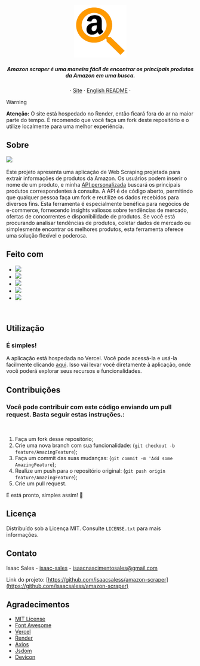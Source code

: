 <div align="center">
    <a href="https://amazonscraper-api.onrender.com/">
        <img src="https://raw.githubusercontent.com/isaacsaless/amazon-scraper/main/public/img/icon.png" alt="Amazon Scraper Logo" height="140" />
    </a>
    <h5 align="center">
        Amazon scraper é uma maneira fácil de encontrar os principais produtos da Amazon em uma busca.
    </h5>
    <p align="center">
        &middot;
        <a target="_blank" href="https://amazonscraper-api.onrender.com/">Site</a>
        &middot;
        <a target="_blank" href="https://github.com/isaacsaless/amazon-scraper">English README</a>
        &middot;
    </p>
</div>

> [!WARNING]  
> **Atenção:** O site está hospedado no Render, então ficará fora do ar na maior parte do tempo. É recomendo que você faça um fork deste repositório e o utilize localmente para uma melhor experiência.

## Sobre
<img src="https://i.imgur.com/fT5qspT.png"/>
<p>
  Este projeto apresenta uma aplicação de Web Scraping projetada para extrair informações de produtos da Amazon. Os usuários podem inserir o nome de um produto, e minha <a target="_blank" href="https://github.com/isaacsaless/amazon-scraper/blob/main/src/app.js">API personalizada</a> buscará os principais produtos correspondentes à consulta. A API é de código aberto, permitindo que qualquer pessoa faça um fork e reutilize os dados recebidos para diversos fins. Esta ferramenta é especialmente benéfica para negócios de e-commerce, fornecendo insights valiosos sobre tendências de mercado, ofertas de concorrentes e disponibilidade de produtos. Se você está procurando analisar tendências de produtos, coletar dados de mercado ou simplesmente encontrar os melhores produtos, esta ferramenta oferece uma solução flexível e poderosa.
</p>  

## Feito com
* <img src="https://img.shields.io/badge/Node%20js-339933?style=for-the-badge&logo=nodedotjs&logoColor=white"/>
* <img src="https://img.shields.io/badge/Express%20js-000000?style=for-the-badge&logo=express&logoColor=white"/>
* <img src="https://img.shields.io/badge/JavaScript-323330?style=for-the-badge&logo=javascript&logoColor=F7DF1E"/>
* <img src="https://img.shields.io/badge/HTML5-E34F26?style=for-the-badge&logo=html5&logoColor=white"/>
* <img src="https://img.shields.io/badge/CSS3-1572B6?style=for-the-badge&logo=css3&logoColor=white"/>
<br>

## Utilização
### É simples!
<p>A aplicação está hospedada no Vercel. Você pode acessá-la e usá-la facilmente clicando <a target="_blank" href="https://amazonscraper-api.onrender.com/">aqui</a>. Isso vai levar você diretamente à aplicação, onde você poderá explorar seus recursos e funcionalidades.</p>

## Contribuições
### Você pode contribuir com este código enviando um pull request. Basta seguir estas instruções.:
<br>

1. Faça um fork desse repositório;
2. Crie uma nova branch com sua funcionalidade: (`git checkout -b feature/AmazingFeature`);
3. Faça um commit das suas mudanças: (`git commit -m 'Add some AmazingFeature`);
4. Realize um push para o repositório original: (`git push origin feature/AmazingFeature`);
5. Crie um pull request.

<p>E está pronto, simples assim! 🎉</p>

## Licença

Distribuído sob a Licença MIT. Consulte `LICENSE.txt` para mais informações.

## Contato

Isaac Sales - [isaac-sales](https://www.linkedin.com/in/isaac-sales/) - isaacnascimentosales@gmail.com

Link do projeto: [https://github.com/isaacsaless/amazon-scraper](https://github.com/isaacsaless/amazon-scraper)

## Agradecimentos

* [MIT License](https://opensource.org/license/mit)
* [Font Awesome](https://fontawesome.com)
* [Vercel](https://vercel.com/home)
* [Render](https://render.com/)
* [Axios](https://axios-http.com/docs/intro)
* [Jsdom](https://github.com/jsdom/jsdom)
* [Devicon](https://devicon.dev/)
